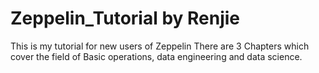# Zeppelin_Tutorial by Renjie

This is my tutorial for new users of Zeppelin
There are 3 Chapters which cover the field of Basic operations, data engineering and data science.
